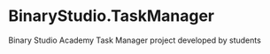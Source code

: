 BinaryStudio.TaskManager
========================

Binary Studio Academy Task Manager project developed by students
